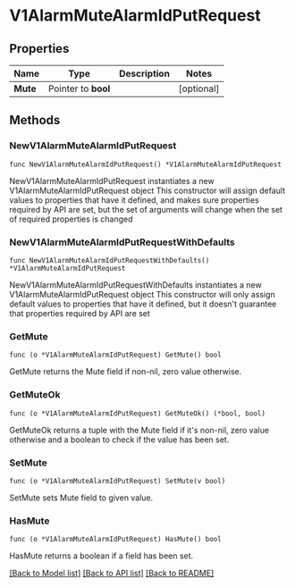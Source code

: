 # V1AlarmMuteAlarmIdPutRequest

## Properties

Name | Type | Description | Notes
------------ | ------------- | ------------- | -------------
**Mute** | Pointer to **bool** |  | [optional] 

## Methods

### NewV1AlarmMuteAlarmIdPutRequest

`func NewV1AlarmMuteAlarmIdPutRequest() *V1AlarmMuteAlarmIdPutRequest`

NewV1AlarmMuteAlarmIdPutRequest instantiates a new V1AlarmMuteAlarmIdPutRequest object
This constructor will assign default values to properties that have it defined,
and makes sure properties required by API are set, but the set of arguments
will change when the set of required properties is changed

### NewV1AlarmMuteAlarmIdPutRequestWithDefaults

`func NewV1AlarmMuteAlarmIdPutRequestWithDefaults() *V1AlarmMuteAlarmIdPutRequest`

NewV1AlarmMuteAlarmIdPutRequestWithDefaults instantiates a new V1AlarmMuteAlarmIdPutRequest object
This constructor will only assign default values to properties that have it defined,
but it doesn't guarantee that properties required by API are set

### GetMute

`func (o *V1AlarmMuteAlarmIdPutRequest) GetMute() bool`

GetMute returns the Mute field if non-nil, zero value otherwise.

### GetMuteOk

`func (o *V1AlarmMuteAlarmIdPutRequest) GetMuteOk() (*bool, bool)`

GetMuteOk returns a tuple with the Mute field if it's non-nil, zero value otherwise
and a boolean to check if the value has been set.

### SetMute

`func (o *V1AlarmMuteAlarmIdPutRequest) SetMute(v bool)`

SetMute sets Mute field to given value.

### HasMute

`func (o *V1AlarmMuteAlarmIdPutRequest) HasMute() bool`

HasMute returns a boolean if a field has been set.


[[Back to Model list]](../README.md#documentation-for-models) [[Back to API list]](../README.md#documentation-for-api-endpoints) [[Back to README]](../README.md)


